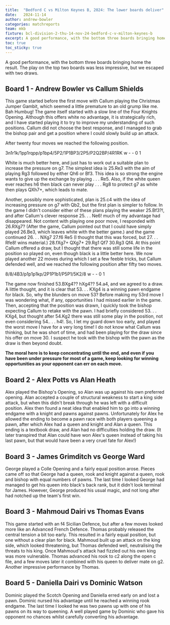 ```yaml
---
title:  "Bedford C vs Milton Keynes B, 2024: The lower boards deliver"
date:   2024-11-14
author: andrew-bowler
categories: matchreports
team: mkb
fixture: bcl-division-2-thu-14-nov-24-bedford-c-v-milton-keynes-b
excerpt: A good performance, with the bottom three boards bringing home the result.
toc: true
toc_sticky: true
---
```


A good performance, with the bottom three boards bringing home the result. The play on the top two boards was less impressive, but we escaped with two draws.

<h2 id="board-1">Board 1 - Andrew Bowler vs Callum Shields</h2>

This game started before the first move with Callum playing the Christmas
Jumper Gambit, which seemed a little premature to an old grump like me.
Bah Humbug! The game itself started with a slow line of the Four Knights
Opening. Although this offers white no advantage, it is strategically rich,
and I have started playing it to try to improve my understanding of such
positions. Callum did not choose the best response, and I managed to grab
the bishop pair and get a position where I could slowly build up an attack.

After twenty four moves we reached the following position.


<div class="fen-position">3n1r1k/1pp1rqpp/p1bp4/5P2/1P1BP3/2P5/P2Q2BP/4R1RK w - - 0 1</div>

White is much better here, and just has to work out a suitable plan to
increase the pressure on g7. The simplest idea is 25.Re3 with the aim of
playing Rg3 followed by either Qh6 or Bf3. This idea is so strong the engine
wants to give up the exchange by playing . . . Re5. Also, if the white queen
ever reaches h6 then black can never play . . . Rg8 to protect g7 as white then
plays QXh7+, which leads to mate.

Another, possibly more sophisticated, plan is 25.c4 with the idea of increasing
pressure on g7 with Qb2, but the first plan is simpler to follow.
In the game I didn't consider either of these plans playing the weaker 25.Bf3?!,
and after Callum's clever response 25. . . Ne6! much of my advantage had
disappeared. Not content with playing one poor move, I responded with
26.RXg7? (After the game, Callum pointed out that I could have simply
played 26.Be3, which leaves white with the better game.) and the game continued
26. . . NXg7 27.f6 Re5 (I thought that this was forced, but 27. . . Rfe8!
wins material.) 28.fXg7+ QXg7+ 29.Rg1 Qf7 30.Rg3 Qf4. At this point
Callum offered a draw, but I thought that there was still some life in the
position so played on, even though black is a little better here.
We now played another 22 moves during which I set a few feeble tricks, but
Callum defended well, and we reached the following position after fifty two
moves.

<div class="fen-position">8/8/4B3/p1p1p1kp/2P1P1b1/P5P1/5K2/8 w - - 0 1</div>

The game now finished 53.BXg4?? hXg4?? 54.a4, and we agreed to a draw. A
little thought, and it is clear that 53. . . KXg4 is a winning pawn endgame for
black. So, why the blunders on move 53? Before making my 53rd move I was
wondering what, if any, opportunities I had missed earlier in the game. Then,
accepting that the position was drawn, I quickly took the bishop expecting
Callum to retake with the pawn. I had briefly considered 53. . . KXg4, but
thought after 54.Kg2 there was still some play in the position, not even
considering 54.. . . h4!. So, I let my guard down too early, and played the
worst move I have for a very long time! I do not know what Callum was
thinking, but he was short of time, and had been playing for the draw since
his offer on move 30. I suspect he took with the bishop with the pawn as the
draw is then beyond doubt.

**The moral here is to keep concentrating until
the end, and even if you have been under pressure for most of a game, keep
looking for winning opportunities as your opponent can err on each move.**

<h2 id="board2">Board 2 - Alex Potts vs Alan Heath</h2>

Alex played the Bishop's Opening, so Alan was up against his own preferred
opening. Alan accepted a couple of structural weakness to start a king side
attack, but when this didn't break through he was left with a difficult position.
Alex then found a neat idea that enabled him to go into a winning
endgame with a knight and pawns against pawns. Unfortunately for Alex
he allowed the ending to become a pawn race with both players queening
a pawn, after which Alex had a queen and knight and Alan a queen. This
ending is a textbook draw, and Alan had no difficulties holding the draw. (It
later transpired that Alan could have won Alex's queen instead of taking his
last pawn, but that would have been a very cruel fate for Alex!)

<h2 id="board3">Board 3 - James Grimditch vs George Ward</h2>

George played a Colle Opening and a fairly equal position arose. Pieces came
off so that George had a queen, rook and knight against a queen, rook and
bishop with equal numbers of pawns. The last time I looked George had
managed to get his queen into black's back rank, but it didn't look terminal
for James. However, George produced his usual magic, and not long after
had notched up the team's first win.

<h2 id="board4">Board 3 - Mahmoud Dairi vs Thomas Evans</h2>

This game started with an f4 Sicilian Defence, but after a few moves looked
more like an Advanced French Defence. Thomas probably released the central
tension a bit too early. This resulted in a fairly equal position, but one
without a clear plan for black. Mahmoud built up an attack on the king
side, which looked threatening, but Thomas defended well, neutralising the
threats to his king. Once Mahmoud's attack had fizzled out his own king was
more vulnerable. Thomas advanced his rook to c2 along the open c file, and
a few moves later it combined with his queen to deliver mate on g2. Another
impressive performance by Thomas.

<h2 id="board5">Board 5 - Daniella Dairi vs Dominic Watson</h2>

Dominic played the Scotch Opening and Daniella erred early on and lost
a pawn. Dominic nursed his advantage until he reached a winning rook
endgame. The last time I looked he was two pawns up with one of his
pawns on its way to queening. A well played game by Dominic who gave his
opponent no chances whilst carefully converting his advantage.